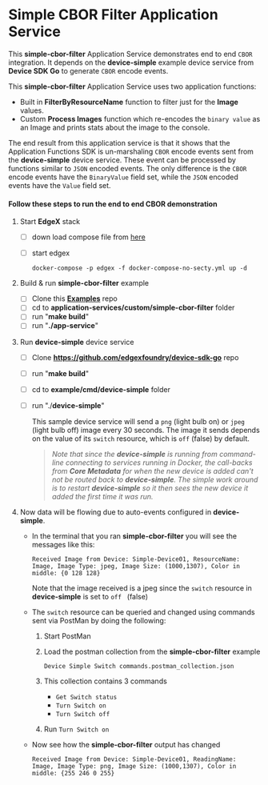 # Simple CBOR Filter Application Service

This **simple-cbor-filter** Application Service demonstrates end to end `CBOR` integration. It depends on the **device-simple** example device service from **Device SDK Go** to generate `CBOR` encode events.

This **simple-cbor-filter** Application Service uses two application functions:

- Built in **FilterByResourceName** function to filter just for the **Image** values.
- Custom **Process Images** function which re-encodes the `binary value` as an Image and prints stats about the image to the console.

The end result from this application service is that it shows that the Application Functions SDK is un-marshaling `CBOR` encode events sent from the **device-simple** device service. These event can be processed by functions similar to `JSON` encoded events. The only difference is the `CBOR` encode events have the `BinaryValue` field set, while the `JSON` encoded events have the `Value` field set.

#### Follow these steps to run the end to end CBOR demonstration

1. Start **EdgeX** stack

   - [ ] down load compose file from [here](https://github.com/edgexfoundry/edgex-compose/blob/main/docker-compose-no-secty.yml)

   - [ ] start edgex 
     
     ```
     docker-compose -p edgex -f docker-compose-no-secty.yml up -d
     ```

3. Build & run **simple-cbor-filter** example

   - [ ] Clone this **[Examples](https://github.com/edgexfoundry/edgex-examples)** repo
   - [ ] cd to **application-services/custom/simple-cbor-filter** folder
   - [ ] run "**make build**"
   - [ ] run "**./app-service**"

3. Run **device-simple** device service

   - [ ] Clone **<https://github.com/edgexfoundry/device-sdk-go>** repo

   - [ ] run "**make build**"

   - [ ] cd to **example/cmd/device-simple** folder

   - [ ] run "./**device-simple**"

     This sample device service will send a `png` (light bulb on) or `jpeg` (light bulb off) image every 30 seconds. The image it sends depends on the value of its `switch` resource, which is `off` (false) by default.
     
     > *Note that since the **device-simple** is running from command-line connecting to services running in Docker, the call-backs from **Core Metadata** for when the new device is added can't not be routed back to **device-simple**. The simple work around is to restart **device-simple** so it then sees the new device it added the first time it was run.*

5. Now data will be flowing due to auto-events configured in **device-simple**.

   - In the terminal that you ran **simple-cbor-filter** you will see the messages like this:

     ```text
     Received Image from Device: Simple-Device01, ResourceName: Image, Image Type: jpeg, Image Size: (1000,1307), Color in middle: {0 128 128}
     ```

     Note that the image received is a jpeg since the `switch` resource in **device-simple** is set to `off ` (false)

   - The `switch` resource can be queried and changed using commands sent via PostMan by doing the following:

     1. Start PostMan

     2. Load the postman collection from the **simple-cbor-filter** example

        `Device Simple Switch commands.postman_collection.json`

     3. This collection contains 3 commands

        - `Get Switch status`
        - `Turn Switch on`
        - `Turn Switch off`

     4. Run  `Turn Switch on`

   -  Now see how the **simple-cbor-filter** output has changed

         ```
         Received Image from Device: Simple-Device01, ReadingName: Image, Image Type: png, Image Size: (1000,1307), Color in middle: {255 246 0 255}
         ```

